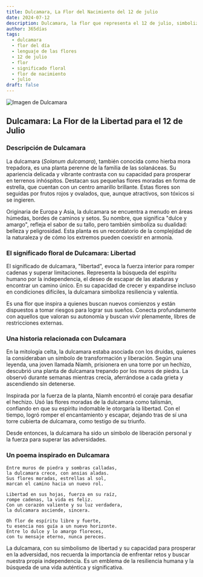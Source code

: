 ```yaml
---
title: Dulcamara, La Flor del Nacimiento del 12 de julio
date: 2024-07-12
description: Dulcamara, la flor que representa el 12 de julio, simboliza Libertad. Descubre su fascinante historia, significado en el lenguaje de las flores y una poesía que celebra su belleza.
author: 365días
tags:
  - dulcamara
  - flor del día
  - lenguaje de las flores
  - 12 de julio
  - flor
  - significado floral
  - flor de nacimiento
  - julio
draft: false
---
```


![Imagen de Dulcamara](https://cdn.pixabay.com/photo/2018/10/06/08/10/african-spiny-solanum-3727450_640.jpg#center)


## Dulcamara: La Flor de la Libertad para el 12 de Julio

### Descripción de Dulcamara

La dulcamara (_Solanum dulcamara_), también conocida como hierba mora trepadora, es una planta perenne de la familia de las solanáceas. Su apariencia delicada y vibrante contrasta con su capacidad para prosperar en terrenos inhóspitos. Destacan sus pequeñas flores moradas en forma de estrella, que cuentan con un centro amarillo brillante. Estas flores son seguidas por frutos rojos y ovalados, que, aunque atractivos, son tóxicos si se ingieren.

Originaria de Europa y Asia, la dulcamara se encuentra a menudo en áreas húmedas, bordes de caminos y setos. Su nombre, que significa "dulce y amargo", refleja el sabor de su tallo, pero también simboliza su dualidad: belleza y peligrosidad. Esta planta es un recordatorio de la complejidad de la naturaleza y de cómo los extremos pueden coexistir en armonía.

### El significado floral de Dulcamara: Libertad

El significado de dulcamara, "libertad", evoca la fuerza interior para romper cadenas y superar limitaciones. Representa la búsqueda del espíritu humano por la independencia, el deseo de escapar de las ataduras y encontrar un camino único. En su capacidad de crecer y expandirse incluso en condiciones difíciles, la dulcamara simboliza resiliencia y valentía.

Es una flor que inspira a quienes buscan nuevos comienzos y están dispuestos a tomar riesgos para lograr sus sueños. Conecta profundamente con aquellos que valoran su autonomía y buscan vivir plenamente, libres de restricciones externas.

### Una historia relacionada con Dulcamara

En la mitología celta, la dulcamara estaba asociada con los druidas, quienes la consideraban un símbolo de transformación y liberación. Según una leyenda, una joven llamada Niamh, prisionera en una torre por un hechizo, descubrió una planta de dulcamara trepando por los muros de piedra. La observó durante semanas mientras crecía, aferrándose a cada grieta y ascendiendo sin detenerse.

Inspirada por la fuerza de la planta, Niamh encontró el coraje para desafiar el hechizo. Usó las flores moradas de la dulcamara como talismán, confiando en que su espíritu indomable le otorgaría la libertad. Con el tiempo, logró romper el encantamiento y escapar, dejando tras de sí una torre cubierta de dulcamara, como testigo de su triunfo.

Desde entonces, la dulcamara ha sido un símbolo de liberación personal y la fuerza para superar las adversidades.

### Un poema inspirado en Dulcamara

```
Entre muros de piedra y sombras calladas,  
la dulcamara crece, con ansias aladas.  
Sus flores moradas, estrellas al sol,  
marcan el camino hacia un nuevo rol.  

Libertad en sus hojas, fuerza en su raíz,  
rompe cadenas, la vida es feliz.  
Con un corazón valiente y su luz verdadera,  
la dulcamara asciende, sincera.  

Oh flor de espíritu libre y fuerte,  
tu esencia nos guía a un nuevo horizonte.  
Entre lo dulce y lo amargo floreces,  
con tu mensaje eterno, nunca pereces.  
```

La dulcamara, con su simbolismo de libertad y su capacidad para prosperar en la adversidad, nos recuerda la importancia de enfrentar retos y buscar nuestra propia independencia. Es un emblema de la resiliencia humana y la búsqueda de una vida auténtica y significativa.